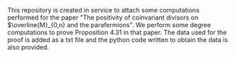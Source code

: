 This repository is created in service to attach some computations performed for the paper "The positivity of coinvariant divisors on $\overline{M}_{0,n} and the parafermions". We perform some degree computations to prove Proposition 4.31 in that paper. The data used for the proof is added as a txt file and the python code written to obtain the data is also provided.
